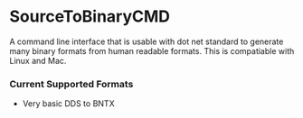 # SourceToBinaryCMD
A command line interface that is usable with dot net standard to generate many binary formats from human readable formats.
This is compatiable with Linux and Mac.

### Current Supported Formats
- Very basic DDS to BNTX
